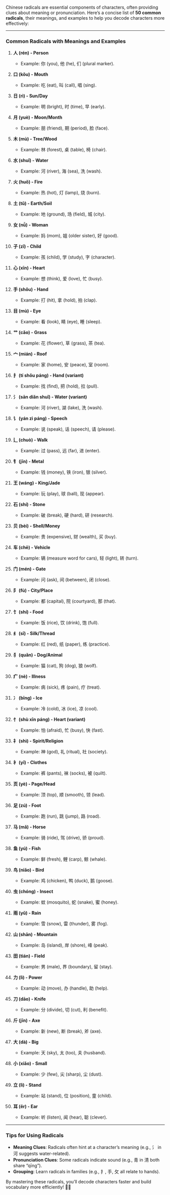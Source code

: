 Chinese radicals are essential components of characters, often providing clues about meaning or pronunciation. Here’s a concise list of **50 common radicals**, their meanings, and examples to help you decode characters more effectively:

---

### **Common Radicals with Meanings and Examples**

1. **人 (rén) - Person**  
   - Example: 你 (you), 他 (he), 们 (plural marker).

2. **口 (kǒu) - Mouth**  
   - Example: 吃 (eat), 叫 (call), 唱 (sing).

3. **日 (rì) - Sun/Day**  
   - Example: 明 (bright), 时 (time), 早 (early).

4. **月 (yuè) - Moon/Month**  
   - Example: 朋 (friend), 期 (period), 脸 (face).

5. **木 (mù) - Tree/Wood**  
   - Example: 林 (forest), 桌 (table), 椅 (chair).

6. **水 (shuǐ) - Water**  
   - Example: 河 (river), 海 (sea), 洗 (wash).

7. **火 (huǒ) - Fire**  
   - Example: 热 (hot), 灯 (lamp), 烧 (burn).

8. **土 (tǔ) - Earth/Soil**  
   - Example: 地 (ground), 场 (field), 城 (city).

9. **女 (nǚ) - Woman**  
   - Example: 妈 (mom), 姐 (older sister), 好 (good).

10. **子 (zǐ) - Child**  
    - Example: 孩 (child), 学 (study), 字 (character).

11. **心 (xīn) - Heart**  
    - Example: 想 (think), 爱 (love), 忙 (busy).

12. **手 (shǒu) - Hand**  
    - Example: 打 (hit), 拿 (hold), 拍 (clap).

13. **目 (mù) - Eye**  
    - Example: 看 (look), 睛 (eye), 睡 (sleep).

14. **艹 (cǎo) - Grass**  
    - Example: 花 (flower), 草 (grass), 茶 (tea).

15. **宀 (mián) - Roof**  
    - Example: 家 (home), 安 (peace), 室 (room).

16. **扌 (tí shǒu páng) - Hand (variant)**  
    - Example: 找 (find), 把 (hold), 拉 (pull).

17. **氵 (sān diǎn shuǐ) - Water (variant)**  
    - Example: 河 (river), 湖 (lake), 洗 (wash).

18. **讠 (yán zì páng) - Speech**  
    - Example: 说 (speak), 话 (speech), 请 (please).

19. **辶 (chuò) - Walk**  
    - Example: 过 (pass), 远 (far), 进 (enter).

20. **钅 (jīn) - Metal**  
    - Example: 钱 (money), 铁 (iron), 银 (silver).

21. **王 (wáng) - King/Jade**  
    - Example: 玩 (play), 球 (ball), 现 (appear).

22. **石 (shí) - Stone**  
    - Example: 破 (break), 硬 (hard), 研 (research).

23. **贝 (bèi) - Shell/Money**  
    - Example: 贵 (expensive), 财 (wealth), 买 (buy).

24. **车 (chē) - Vehicle**  
    - Example: 辆 (measure word for cars), 轻 (light), 转 (turn).

25. **门 (mén) - Gate**  
    - Example: 问 (ask), 间 (between), 闭 (close).

26. **阝 (fù) - City/Place**  
    - Example: 都 (capital), 院 (courtyard), 那 (that).

27. **饣 (shí) - Food**  
    - Example: 饭 (rice), 饮 (drink), 饱 (full).

28. **纟 (sī) - Silk/Thread**  
    - Example: 红 (red), 纸 (paper), 练 (practice).

29. **犭 (quǎn) - Dog/Animal**  
    - Example: 猫 (cat), 狗 (dog), 狼 (wolf).

30. **疒 (nè) - Illness**  
    - Example: 病 (sick), 疼 (pain), 疗 (treat).

31. **冫 (bīng) - Ice**  
    - Example: 冷 (cold), 冰 (ice), 凉 (cool).

32. **忄 (shù xīn páng) - Heart (variant)**  
    - Example: 怕 (afraid), 忙 (busy), 快 (fast).

33. **礻 (shì) - Spirit/Religion**  
    - Example: 神 (god), 礼 (ritual), 社 (society).

34. **衤 (yī) - Clothes**  
    - Example: 裤 (pants), 袜 (socks), 被 (quilt).

35. **页 (yè) - Page/Head**  
    - Example: 顶 (top), 顺 (smooth), 领 (lead).

36. **足 (zú) - Foot**  
    - Example: 跑 (run), 跳 (jump), 路 (road).

37. **马 (mǎ) - Horse**  
    - Example: 骑 (ride), 驾 (drive), 骄 (proud).

38. **鱼 (yú) - Fish**  
    - Example: 鲜 (fresh), 鲤 (carp), 鲸 (whale).

39. **鸟 (niǎo) - Bird**  
    - Example: 鸡 (chicken), 鸭 (duck), 鹅 (goose).

40. **虫 (chóng) - Insect**  
    - Example: 蚊 (mosquito), 蛇 (snake), 蜜 (honey).

41. **雨 (yǔ) - Rain**  
    - Example: 雪 (snow), 雷 (thunder), 雾 (fog).

42. **山 (shān) - Mountain**  
    - Example: 岛 (island), 岸 (shore), 峰 (peak).

43. **田 (tián) - Field**  
    - Example: 男 (male), 界 (boundary), 留 (stay).

44. **力 (lì) - Power**  
    - Example: 动 (move), 办 (handle), 助 (help).

45. **刀 (dāo) - Knife**  
    - Example: 分 (divide), 切 (cut), 利 (benefit).

46. **斤 (jīn) - Axe**  
    - Example: 新 (new), 断 (break), 斧 (axe).

47. **大 (dà) - Big**  
    - Example: 天 (sky), 太 (too), 夫 (husband).

48. **小 (xiǎo) - Small**  
    - Example: 少 (few), 尖 (sharp), 尘 (dust).

49. **立 (lì) - Stand**  
    - Example: 站 (stand), 位 (position), 童 (child).

50. **耳 (ěr) - Ear**  
    - Example: 听 (listen), 闻 (hear), 聪 (clever).

---

### **Tips for Using Radicals**
- **Meaning Clues**: Radicals often hint at a character’s meaning (e.g., 氵 in 河 suggests water-related).
- **Pronunciation Clues**: Some radicals indicate sound (e.g., 青 in 清 both share “qīng”).
- **Grouping**: Learn radicals in families (e.g., 扌, 手, 攵 all relate to hands).

By mastering these radicals, you’ll decode characters faster and build vocabulary more efficiently! 📖✨
